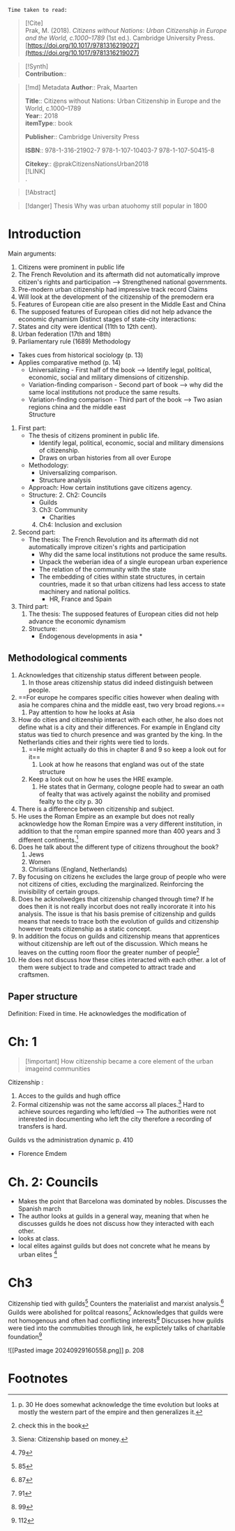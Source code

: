 	Time taken to read: 
> [!Cite]  
> Prak, M. (2018). _Citizens without Nations: Urban Citizenship in Europe and the World, c.1000–1789_ (1st ed.). Cambridge University Press. [https://doi.org/10.1017/9781316219027](https://doi.org/10.1017/9781316219027)

> [!Synth]  
>**Contribution**::

>[!md]  Metadata
> **Author**:: Prak, Maarten</br>  
>    
> **Title**:: Citizens without Nations: Urban Citizenship in Europe and the World, c.1000–1789    
> **Year**:: 2018     
>**itemType**:: book    
>    
>    
>     
>    
>**Publisher**:: Cambridge University Press    
>     
>    
>    
>**ISBN**:: 978-1-316-21902-7 978-1-107-10403-7 978-1-107-50415-8
> 
>    
> **Citekey**:: @prakCitizensNationsUrban2018    
> [!LINK]   
>.

> [!Abstract]  
>>  

>[!danger] Thesis
>Why was urban atuohomy still popular in 1800

# Introduction 
Main arguments:  
1. Citizens were prominent in public life 
2. The French Revolution and its aftermath did not automatically improve citizen's rights and participation --> Strengthened national governments. 
3. Pre-modern urban citizenship had impressive track record
Claims
1. Will look at the development of the citizenship of the premodern era 
2. Features of European citie are also present in the Middle East and China 
3. The supposed features of European cities did not help advance the economic dynamism 
Distinct stages of state-city interactions:
1. States and city were identical (11th to 12th cent). 
2. Urban federation (17th and 18th) 
3. Parliamentary rule (1689)
Methodology 
* Takes cues from historical sociology (p. 13)
* Applies comparative method (p. 14)
	* Universalizing - First half of the book --> Identify legal, political, economic, social and military dimensions of citizenship. 
	* Variation-finding comparison - Second part of book --> why did the same local institutions not produce the same results. 
	* Variation-finding comparison - Third part of the book --> Two asian regions china and the middle east  
Structure 
1. First part: 
	* The thesis of citizens prominent in public life. 
		* Identify legal, political, economic, social and military dimensions of citizenship. 
		* Draws on urban histories from all over Europe
	* Methodology: 
		* Universalizing comparison. 
		* Structure analysis
	* Approach: How certain institutions gave citizens agency. 
	* Structure: 
		2. Ch2: Councils 
		* Guilds
		3. Ch3: Community 
			* Charities 
		4. Ch4: Inclusion and exclusion
2. Second part: 
	* The thesis: The French Revolution and its aftermath did not automatically improve citizen's rights and participation
		* Why did the same local institutions not produce the same results. 
		* Unpack the weberian idea of a single european urban experience 
		* The relation of the community with the state 
		* The embedding of cities within state structures, in certain countries, made it so that urban citizens had less access to state machinery and national politics. 
			* HR, France and Spain
3. Third part: 
	1. The thesis: The supposed features of European cities did not help advance the economic dynamism 
	2. Structure: 
		* Endogenous developments in asia *
## Methodological comments 
1. Acknowledges that citizenship status different between people. 
	1. In those areas citizenship status did indeed distinguish between people.  
2. ==For europe he compares specific cities however when dealing with asia he compares china and the middle east, two very broad regions.== 
	1. Pay attention to how he looks at Asia
3. How do cities and citizenship interact with each other, he also does not define what is a city and their differences. For example in England city status was tied to church presence and was granted by the king. In the Netherlands cities and their rights were tied to lords. 
	1. ==He might actually do this in chapter 8 and 9 so keep a look out for it== 
		1. Look at how he reasons that england was out of the state structure
	2. Keep a look out on how he uses the HRE example.
		1. He states that in Germany, cologne people had to swear an oath of fealty that was actively against the nobility and promised fealty to the city p. 30 
4. There is a difference between citizenship and subject. 
5. He uses the Roman Empire as an example but does not really acknowledge how the Roman Empire was a very different institution, in addition to that the roman empire spanned more than 400 years and 3 different continents.[^1]
6. Does he talk about the different type of citizens throughout the book? 
	1. Jews
	2. Women 
	3. Chrisitians (England, Netherlands)
7. By focusing on citizens he excludes the large group of people who were not citizens of cities, excluding the marginalized. Reinforcing the invisibility of certain groups. 
8. Does he acknolwedges that citizenship changed through time? If he does then it is not really incorbut does not really incororate it into his analysis. The issue is that his basis premise of citizenship and guilds means that needs to trace both the evolution of guilds and citizenship however treats citizenship as a static concept. 
9. In addition the focus on guilds and citizenship means that apprentices without citizenship are left out of the discussion. Which means he leaves on the cutting room floor the greater number of people[^8]
10. He does not discuss how these cities interacted with each other. a lot of them were subject to trade and competed to attract trade and craftsmen. 
## Paper structure
Definition: Fixed in time. He acknowledges the modification of  

# Ch: 1
>[!important] How citizenship became a core element of the urban imageind communities 

Citizenship : 
1. Acces to the guilds and hugh office
2. Formal citizenship was not the same accorss all places.[^2] 
	Hard to achieve sources regarding who left/died --> The authorities were not interested in documenting who left the city therefore a recording of transfers is hard. 

Guilds vs the administration dynamic p. 410 
* Florence
Emdem
# Ch. 2: Councils 
* Makes the point that Barcelona was dominated by nobles. Discusses the Spanish march
* The author looks at guilds in a general way, meaning that when he discusses guilds he does not discuss how they interacted with each other. 
* looks at class. 
* local elites against guilds but does not concrete what he means by urban elites [^3]
# Ch3
Citizenship tied with guilds[^4]
Counters the materialist and marxist analysis.[^5]
Guilds were abolished for politcal reasons[^6]
Acknowledges that guilds were not homogenous and often had conflicting interests[^7]
Discusses how guilds were tied into the commubities through link, he explictely talks of charitable foundation[^9]

![[Pasted image 20240929160558.png]] p. 208
# Footnotes
[^1]: p. 30 He does somewhat acknowledge the time evolution but looks at mostly the western part of the empire and then generalizes it. 
[^2]: Siena: Citizenship based on money. 
[^3]: 79
[^4]: 85
[^5]: 87
[^6]: 91
[^7]: 99
[^8]: check this in the book 
[^9]: 112